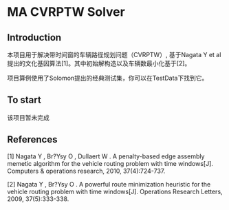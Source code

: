# MA CVRPTW Solver

## Introduction

本项目用于解决带时间窗的车辆路径规划问题（CVRPTW）, 基于Nagata Y et al 提出的文化基因算法[1]。其中初始解构造以及车辆数最小化基于[2]。

项目算例使用了Solomon提出的经典测试集，你可以在TestData下找到它。

## To start
该项目暂未完成

## References
[1] Nagata Y , Br?Ysy O , Dullaert W . A penalty-based edge assembly memetic algorithm for the vehicle routing problem with time windows[J]. Computers & operations research, 2010, 37(4):724-737.

[2] Nagata Y , Br?Ysy O . A powerful route minimization heuristic for the vehicle routing problem with time windows[J]. Operations Research Letters, 2009, 37(5):333-338.